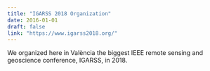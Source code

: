 ```yaml
---
title: "IGARSS 2018 Organization"
date: 2016-01-01
draft: false
link: "https://www.igarss2018.org/"
---
```


We organized here in València the biggest IEEE remote sensing and geoscience conference, IGARSS, in 2018.
